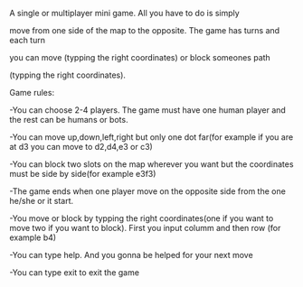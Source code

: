 A single or multiplayer mini game. All you have to do is simply 

move from one side of the map to the opposite. The game has turns and each turn 

you can move (typping the right coordinates) or block someones path

(typping the right coordinates).

Game rules:

-You can choose 2-4 players. The game must have one human player 
and the rest can be humans or bots.

-You can move up,down,left,right but only one dot far(for example
if you are at d3 you can move to d2,d4,e3 or c3)

-You can block two slots on the map wherever you want but the
coordinates must be side by side(for example e3f3)  

-The game ends when one player move on the opposite side from 
the one he/she or it start.

-You move or block by typping the right coordinates(one if you want
to move two if you want to block). First you input columm and then row
(for example b4)

-You can type help. And you gonna be helped for your next move

-You can type exit to exit the game
 
